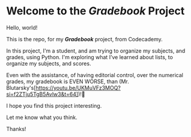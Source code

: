 # Welcome to the ***Gradebook*** Project

Hello, world!

This is the repo, for my ***Gradebook*** project, from Codecademy.

In this project, I'm a student, and am trying to organize my subjects, and grades, using Python. I'm exploring what I’ve learned about lists, to organize my subjects, and scores.

Even with the assistance, of having editorial control, over the numerical grades, my gradebook is EVEN WORSE, than (Mr. Blutarsky's[https://youtu.be/UKMuVFz3MOQ?si=f2ZTju5TgB5Avlw3&t=64])!🤣

I hope you find this project interesting.

Let me know what you think.

Thanks!
